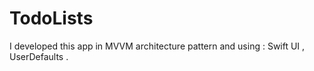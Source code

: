 # TodoLists
I developed this app in MVVM architecture pattern and using : Swift UI , UserDefaults .
